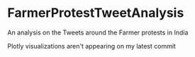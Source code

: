 # FarmerProtestTweetAnalysis
An analysis on the Tweets around the Farmer protests in India 


Plotly visualizations aren't appearing on my latest commit
